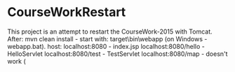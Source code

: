 # CourseWorkRestart

This project is an attempt to restart the CourseWork-2015 with Tomcat.
After: mvn clean install - start with: target\bin\webapp (on Windows - webapp.bat).
host: localhost:8080 - index.jsp
      localhost:8080/hello - HelloServlet
      localhost:8080/test - TestServlet
      localhost:8080/map - doesn't work (
